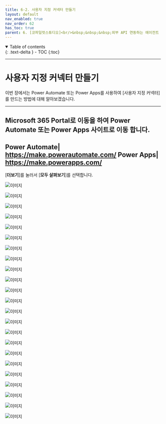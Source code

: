 ```yaml
---
title: 6-2. 사용자 지정 커넥터 만들기
layout: default
nav_enabled: true
nav_order: 62
has_toc: true
parent: 6. [코파일럿스튜디오]<br/>&nbsp;&nbsp;&nbsp;외부 API 연동하는 에이전트
---
```


<details open markdown="block">
  <summary>
    Table of contents
  </summary>
  {: .text-delta }
- TOC
{:toc}
</details>

---

# 사용자 지정 커넥터 만들기

이번 장에서는 Power Automate 또는 Power Apps를 사용하여 [사용자 지정 커넥터]를 만드는 방법에 대해 알아보겠습니다.

---

Microsoft 365 Portal로 이동을 하여 Power Automate 또는 Power Apps 사이트로 이동 합니다.
---
Power Automate| https://make.powerautomate.com/
Power Apps| https://make.powerapps.com/
---

[**더보기**]를 눌러서 [**모두 살펴보기**]를 선택합니다.

![이미지](../assets/60/62_01.png)



![이미지](../assets/60/62_02.png)



![이미지](../assets/60/62_03.png)



![이미지](../assets/60/62_04.png)



![이미지](../assets/60/62_05.png)



![이미지](../assets/60/62_06.png)



![이미지](../assets/60/62_07.png)



![이미지](../assets/60/62_08.png)



![이미지](../assets/60/62_09.png)



![이미지](../assets/60/62_10.png)



![이미지](../assets/60/62_11.png)



![이미지](../assets/60/62_12.png)



![이미지](../assets/60/62_13.png)



![이미지](../assets/60/62_14.png)



![이미지](../assets/60/62_15.png)



![이미지](../assets/60/62_16.png)



![이미지](../assets/60/62_17.png)



![이미지](../assets/60/62_18.png)



![이미지](../assets/60/62_19.png)



![이미지](../assets/60/62_20.png)



![이미지](../assets/60/62_21.png)



![이미지](../assets/60/62_22.png)



![이미지](../assets/60/62_23.png)